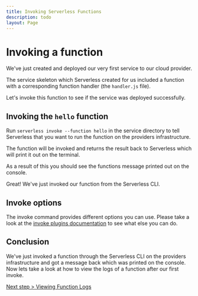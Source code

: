 ```yaml
---
title: Invoking Serverless Functions
description: todo
layout: Page
---
```


# Invoking a function

We've just created and deployed our very first service to our cloud provider.

The service skeleton which Serverless created for us included a function with a corresponding function handler (the `handler.js` file).

Let's invoke this function to see if the service was deployed successfully.

## Invoking the `hello` function

Run `serverless invoke --function hello` in the service directory to tell Serverless
that you want to run the function on the providers infrastructure.

The function will be invoked and returns the result back to Serverless which will print it out on the terminal.

As a result of this you should see the functions message printed out on the console.

Great! We've just invoked our function from the Serverless CLI.

## Invoke options

The invoke command provides different options you can use. Please take a look at the
[invoke plugins documentation](/lib/plugins/invoke) to see what else you can do.

## Conclusion

We've just invoked a function through the Serverless CLI on the providers infrastructure and got a message back which
was printed on the console. Now lets take a look at how to view the logs of a function after our first invoke.

[Next step > Viewing Function Logs](viewing-function-logs.md)
